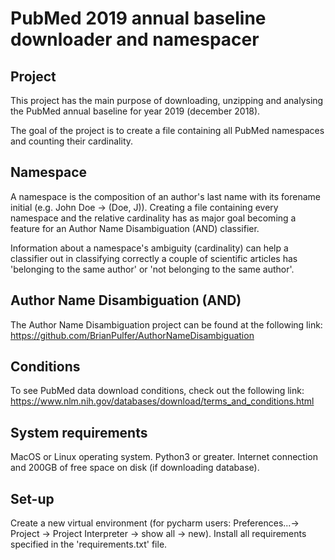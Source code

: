 # PubMed 2019 annual baseline downloader and namespacer

## Project
This project has the main purpose of downloading, unzipping and analysing the PubMed annual baseline for year 2019 
(december 2018).

The goal of the project is to create a file containing all PubMed namespaces and counting their cardinality.

## Namespace
A namespace is the composition of an author's last name with its forename initial (e.g. John Doe -> (Doe, J)).
Creating a file containing every namespace and the relative cardinality has as major goal becoming a feature for an 
Author Name Disambiguation (AND) classifier.

Information about a namespace's ambiguity (cardinality) can help a classifier out in classifying correctly a couple of
scientific articles has 'belonging to the same author' or 'not belonging to the same author'.

## Author Name Disambiguation (AND)
The Author Name Disambiguation project can be found at the following link: 
https://github.com/BrianPulfer/AuthorNameDisambiguation

## Conditions
To see PubMed data download conditions, check out the following link:
https://www.nlm.nih.gov/databases/download/terms_and_conditions.html

## System requirements
MacOS or Linux operating system. Python3 or greater. Internet connection and 200GB of free space on disk 
(if downloading database).

## Set-up
Create a new virtual environment (for pycharm users: Preferences...-> Project -> Project Interpreter -> show all -> new).
Install all requirements specified in the 'requirements.txt' file.